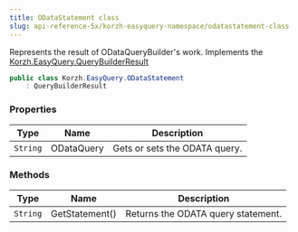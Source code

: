 ```yaml
---
title: ODataStatement class
slug: api-reference-5x/korzh-easyquery-namespace/odatastatement-class
---
```


Represents the result of ODataQueryBuilder's work.  Implements the [Korzh.EasyQuery.QueryBuilderResult](//easyquery/docs/api-reference-5x/korzh-easyquery-namespace/querybuilderresult-class)
```csharp
public class Korzh.EasyQuery.ODataStatement
    : QueryBuilderResult

```

### Properties

| Type | Name | Description | 
| --- | --- | --- | 
| `String` | ODataQuery | Gets or sets the ODATA query. | 


### Methods

| Type | Name | Description | 
| --- | --- | --- | 
| `String` | GetStatement() | Returns the ODATA query statement. |